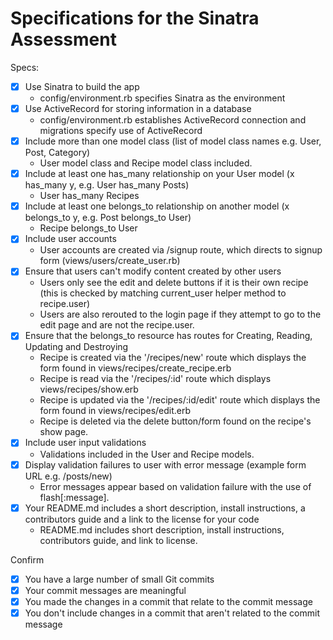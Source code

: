 # Specifications for the Sinatra Assessment

Specs:
- [x] Use Sinatra to build the app
  - config/environment.rb specifies Sinatra as the environment
- [x] Use ActiveRecord for storing information in a database
  - config/environment.rb establishes ActiveRecord connection and migrations specify use of ActiveRecord
- [x] Include more than one model class (list of model class names e.g. User, Post, Category)
  - User model class and Recipe model class included.
- [x] Include at least one has_many relationship on your User model (x has_many y, e.g. User has_many Posts)
  - User has_many Recipes
- [x] Include at least one belongs_to relationship on another model (x belongs_to y, e.g. Post belongs_to User)
  - Recipe belongs_to User
- [x] Include user accounts
  - User accounts are created via /signup route, which directs to signup form (views/users/create_user.rb)
- [x] Ensure that users can't modify content created by other users
  - Users only see the edit and delete buttons if it is their own recipe (this is checked by matching current_user helper method to recipe.user)
  - Users are also rerouted to the login page if they attempt to go to the edit page and are not the recipe.user.
- [x] Ensure that the belongs_to resource has routes for Creating, Reading, Updating and Destroying
  - Recipe is created via the '/recipes/new' route which displays the form found in views/recipes/create_recipe.erb
  - Recipe is read via the '/recipes/:id' route which displays views/recipes/show.erb
  - Recipe is updated via the '/recipes/:id/edit' route which displays the form found in views/recipes/edit.erb
  - Recipe is deleted via the delete button/form found on the recipe's show page.
- [x] Include user input validations
  - Validations included in the User and Recipe models.
- [x] Display validation failures to user with error message (example form URL e.g. /posts/new)
  - Error messages appear based on validation failure with the use of flash[:message].
- [x] Your README.md includes a short description, install instructions, a contributors guide and a link to the license for your code
  - README.md includes short description, install instructions, contributors guide, and link to license.

Confirm
- [x] You have a large number of small Git commits
- [x] Your commit messages are meaningful
- [x] You made the changes in a commit that relate to the commit message
- [x] You don't include changes in a commit that aren't related to the commit message

